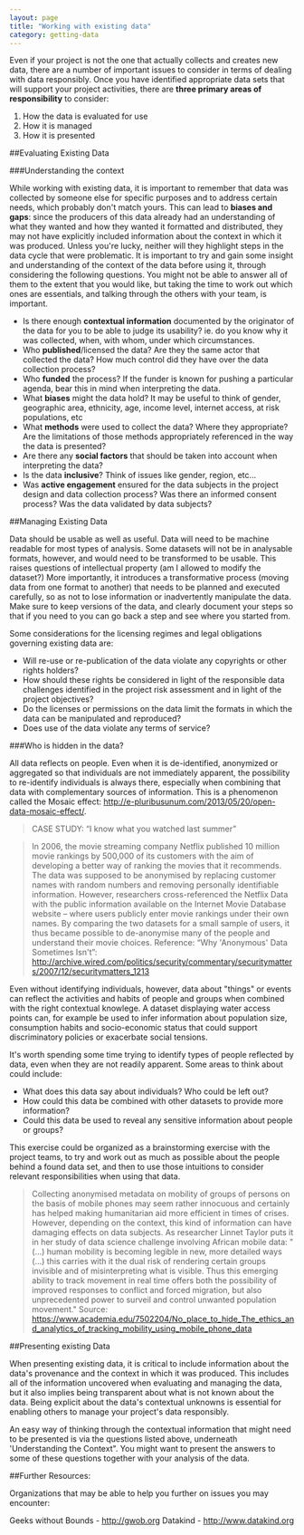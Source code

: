 ```yaml
---
layout: page
title: "Working with existing data"
category: getting-data
---
```


Even if your project is not the one that actually collects and creates new data, there are a number of important issues to consider in terms of dealing with data responsibly. Once you have identified appropriate data sets that will support your project activities, there are **three primary areas of responsibility** to consider:

1. How the data is evaluated for use
2. How it is managed
3. How it is presented

##Evaluating Existing Data

###Understanding the context

While working with existing data, it is important to remember that data was collected by someone else for specific purposes and to address certain needs, which probably don't match yours. This can lead to **biases and gaps**: since the producers of this data already had an understanding of what they wanted and how they wanted it formatted and distributed, they may not have explicitly included information about the context in which it was produced. Unless you're lucky, neither will they highlight steps in the data cycle that were problematic. It is important to try and gain some insight and understanding of the context of the data before using it, through considering the following questions. You might not be able to answer all of them to the extent that you would like, but taking the time to work out which ones are essentials, and talking through the others with your team, is important.

* Is there enough **contextual information** documented by the originator of the data for you to be able to judge its usability? ie. do you know why it was collected, when, with whom, under which circumstances.
* Who **published**/licensed the data? Are they the same actor that collected the data? How much control did they have over the data collection process?
* Who **funded** the process? If the funder is known for pushing a particular agenda, bear this in mind when interpreting the data.
* What **biases** might the data hold? It may be useful to think of gender, geographic area, ethnicity, age, income level, internet access, at risk populations, etc
* What **methods** were used to collect the data? Where they appropriate? Are the limitations of those methods appropriately referenced in the way the data is presented?
* Are there any **social factors** that should be taken into account when interpreting the data?
* Is the data **inclusive**? Think of issues like gender, region, etc...
* Was **active engagement** ensured for the data subjects in the project design and data collection process? Was there an informed consent process? Was the data validated by data subjects?

##Managing Existing Data

Data should be usable as well as useful. Data will need to be machine readable for most types of analysis. Some datasets will not be in analysable formats, however, and would need to be transformed to be usable. This raises questions of intellectual property (am I allowed to modify the dataset?) More importantly, it introduces a transformative process (moving data from one format to another) that needs to be planned and executed carefully, so as not to lose information or inadvertently manipulate the data. Make sure to keep versions of the data, and clearly document your steps so that if you need to you can go back a step and see where you started from.

Some considerations for the licensing regimes and legal obligations governing existing data are:

* Will re-use or re-publication of the data violate any copyrights or other rights holders?
* How should these rights be considered in light of the responsible data challenges identified in the project risk assessment and in light of the project objectives?
* Do the licenses or permissions on the data limit the formats in which the data can be manipulated and reproduced?
* Does use of the data violate any terms of service?

###Who is hidden in the data?

All data reflects on people. Even when it is de-identified, anonymized or aggregated so that individuals are not immediately apparent, the possibility to re-identify individuals is always there, especially when combining that data with complementary sources of information. This is a phenomenon called the Mosaic effect: http://e-pluribusunum.com/2013/05/20/open-data-mosaic-effect/.

>CASE STUDY: “I know what you watched last summer”

>In 2006, the movie streaming company Netflix published 10 million movie rankings by 500,000 of its customers with the aim of developing a better way of ranking the movies that it recommends. The data was supposed to be anonymised by replacing customer names with random numbers and removing personally identifiable information.
However, researchers cross-referenced the Netflix Data with the public information available on the Internet Movie Database website – where users publicly enter movie rankings under their own names. By comparing the two datasets for a small sample of users, it thus became possible to de-anonymise many of the people and understand their movie choices.
Reference:
“Why 'Anonymous' Data Sometimes Isn't”: http://archive.wired.com/politics/security/commentary/securitymatters/2007/12/securitymatters_1213

Even without identifying individuals, however, data about "things" or events can reflect the activities and habits of people and groups when combined with the right contextual knowlege. A dataset displaying water access points can, for example be used to infer information about population size, consumption habits and socio-economic status that could support discriminatory policies or exacerbate social tensions.

It's worth spending some time trying to identify types of people reflected by data, even when they are not readily apparent.  Some areas to think about could include:

* What does this data say about individuals? Who could be left out?
* How could this data be combined with other datasets to provide more information?
* Could this data be used to reveal any sensitive information about people or groups?

This exercise could be organized as a brainstorming exercise with the project teams, to try and work out as much as possible about the people behind a found data set, and then to use those intuitions to consider relevant responsibilities when using that data.

>Collecting anonymised metadata on mobility of groups of persons on the basis of mobile phones may seem rather innocuous and certainly has helped making humanitarian aid more efficient in times of crises. However, depending on the context, this kind of information can have damaging effects on data subjects. As researcher Linnet Taylor puts it in her study of data science challenge involving African mobile data:
"(...) human mobility is becoming legible in new, more detailed ways (...) this carries with it the dual risk of rendering certain groups invisible and of misinterpreting what is visible. Thus this emerging ability to track movement in real time offers both the possibility of improved responses to conflict and forced migration, but also unprecedented power to surveil and control unwanted population movement."
Source:
https://www.academia.edu/7502204/No_place_to_hide_The_ethics_and_analytics_of_tracking_mobility_using_mobile_phone_data

##Presenting existing Data

When presenting existing data, it is critical to include information about the data's provenance and the context in which it was produced. This includes all of the information uncovered when evaluating and managing the data, but it also implies being transparent about what is not known about the data. Being explicit about the data's contextual unknowns is essential for enabling others to manage your project's data responsibly.

An easy way of thinking through the contextual information that might need to be presented is via the questions listed above, underneath 'Understanding the Context". You might want to present the answers to some of these questions together with your analysis of the data.

##Further Resources:

Organizations that may be able to help you further on issues you may encounter:

Geeks without Bounds - http://gwob.org
Datakind - http://www.datakind.org
